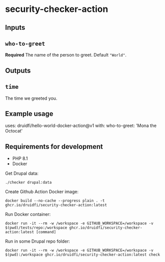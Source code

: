 # security-checker-action

## Inputs

## `who-to-greet`

**Required** The name of the person to greet. Default `"World"`.

## Outputs

## `time`

The time we greeted you.

## Example usage

uses: druidfi/hello-world-docker-action@v1
with:
  who-to-greet: 'Mona the Octocat'

## Requirements for development

- PHP 8.1
- Docker

Get Drupal data:

```
./checker drupal:data
```

Create Github Action Docker image:

```
docker build --no-cache --progress plain . -t ghcr.io/druidfi/security-checker-action:latest
```

Run Docker container:

```
docker run -it --rm -w /workspace -e GITHUB_WORKSPACE=/workspace -v $(pwd)/tests/repo:/workspace ghcr.io/druidfi/security-checker-action:latest [command]
```

Run in some Drupal repo folder:

```
docker run -it --rm -w /workspace -e GITHUB_WORKSPACE=/workspace -v $(pwd):/workspace ghcr.io/druidfi/security-checker-action:latest check
```
